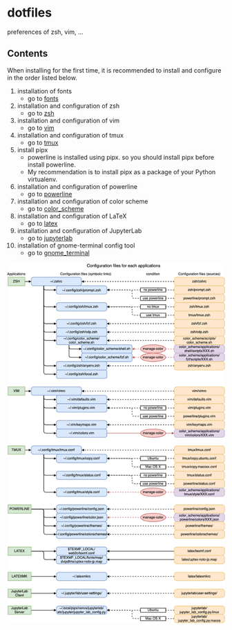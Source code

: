 # dotfiles

preferences of zsh, vim, ...

## Contents

When installing for the first time, it is recommended to install and configure in the order listed below.

1. installation of fonts
    * go to [fonts](/fonts/)
1. installation and configuration of zsh
    * go to [zsh](/zsh/)
1. installation and configuration of vim
    * go to [vim](/vim/)
1. installation and configuration of tmux
    * go to [tmux](/tmux/)
1. install pipx
    * powerline is installed using pipx. so you should install pipx before install powerline.
    * My recommendation is to install pipx as a package of your Python virtualenv.
1. installation and configuration of powerline
    * go to [powerline](/powerline/)
1. installation and configuration of color scheme
    * go to [color_scheme](/color_scheme/)
1. installation and configuration of LaTeX
    * go to [latex](/latex/)
1. installation and configuration of JupyterLab
    * go to [jupyterlab](/jupyterlab/)
1. installation of gnome-terminal config tool
    * go to [gnome_terminal](/gnome_terminal/)

![](configfiles.png)
